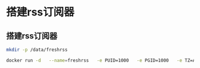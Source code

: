 # 搭建rss订阅器


## 搭建rss订阅器

```bash
mkdir -p /data/freshrss

docker run -d   --name=freshrss   -e PUID=1000   -e PGID=1000   -e TZ=Asia/Shanghai   -p 8000:80   -v /data/freshrss:/config   --restart unless-stopped   freshrss/freshrss:latest
```


